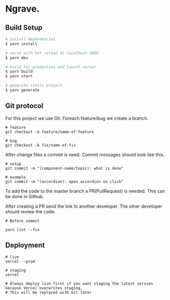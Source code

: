 # Ngrave.

## Build Setup

```bash
# install dependencies
$ yarn install

# serve with hot reload at localhost:3000
$ yarn dev

# build for production and launch server
$ yarn build
$ yarn start

# generate static project
$ yarn generate
```

## Git protocol

For this project we use Git.
Foreach feature/bug we create a branch.

```
# feature
git checkout -b feature/name-of-feature

# bug
git checkout -b fix/name-of-fix
```

After change files a commit is need. Commit messages should look like this.

```
# setup
git commit -m "(component-name/topic): what is done"

# example
git commit -m "(accordion): open accordion on click"
```

To add the code to the master branch a PR(PullRequest) is needed. This can be done in Github.

After creating a PR send the link to another developer. The other developer should review the code.

```
# Before commit

yarn lint --fix
```

## Deployment

```
# live
vercel --prod

# staging
vercel

# Always deploy live first if you want staging the latest version because Vercel overwrites staging.
# This will be replaced with Git later
```
